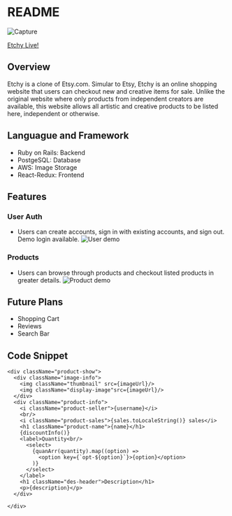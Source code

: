 # README

![Capture](https://user-images.githubusercontent.com/70730501/114972517-7e096e00-9e33-11eb-94eb-660e26337825.PNG)

[Etchy Live!](https://etchy-etsy.herokuapp.com/#/)

## Overview
Etchy is a clone of Etsy.com. Simular to Etsy, Etchy is an online shopping website that users can checkout new and creative items for sale. Unlike the original website where only products from independent creators are available, this website allows all artistic and creative products to be listed here, independent or otherwise.  

## Languague and Framework

* Ruby on Rails: Backend
* PostgeSQL: Database 
* AWS: Image Storage
* React-Redux: Frontend

## Features
### User Auth
* Users can create accounts, sign in with existing accounts, and sign out. Demo login available.
![User demo](https://media.giphy.com/media/zTwvIklAmGZJkGtRJh/giphy.gif) 
### Products
* Users can browse through products and checkout listed products in greater details. 
![Product demo](https://media.giphy.com/media/21lQjkeG4fHBF3Z3vy/giphy.gif)
## Future Plans
* Shopping Cart
* Reviews
* Search Bar
## Code Snippet
````
<div className="product-show">
  <div className="image-info">
    <img className="thumbnail" src={imageUrl}/>
    <img className="display-image"src={imageUrl}/>
  </div>
  <div className="product-info">
    <i className="product-seller">{username}</i>
    <br/>
    <i className="product-sales">{sales.toLocaleString()} sales</i>
    <h1 className="product-name">{name}</h1>
    {discountInfo()}
    <label>Quantity<br/>
      <select>
        {quanArr(quantity).map((option) => 
          <option key={`opt-${option}`}>{option}</option>
        )}
      </select>
    </label>
    <h1 className="des-header">Description</h1>
    <p>{description}</p>
  </div>

</div>
````
